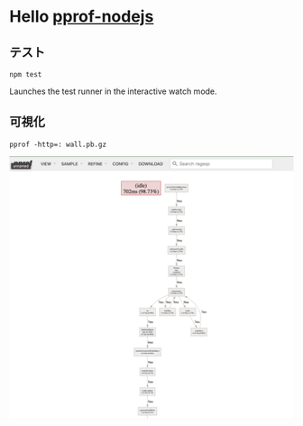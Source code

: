 # Hello [pprof-nodejs](https://github.com/google/pprof-nodejs)

## テスト

```shell
npm test
```

Launches the test runner in the interactive watch mode.

## 可視化

```shell
pprof -http=: wall.pb.gz
```

![](attachments/2023-08-15-22-54-35.png)
